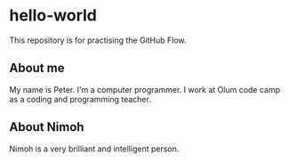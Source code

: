 # hello-world
This repository is for practising the GitHub Flow.

## About me

My name is Peter. I'm a computer programmer. I work at Olum code camp as a coding and programming teacher.

## About Nimoh

Nimoh is a very brilliant and intelligent person.
